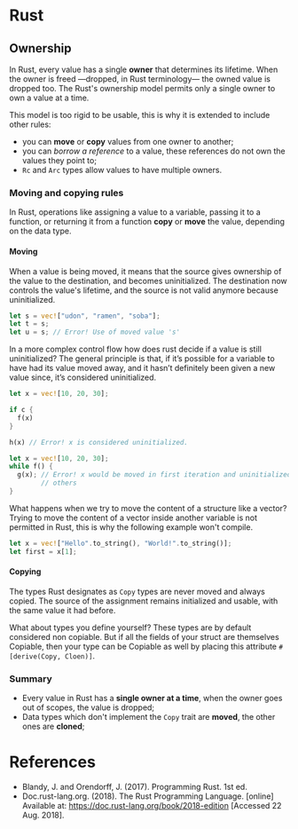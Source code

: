 # Rust

## Ownership

In Rust, every value has a single **owner** that determines its lifetime. When
the owner is freed —dropped, in Rust terminology— the owned value is dropped
too. The Rust's ownership model permits only a single owner to own a value at a
time.

This model is too rigid to be usable, this is why it is extended to include
other rules:

- you can **move** or **copy** values from one owner to another;
- you can *borrow a reference* to a value, these references do not own the
  values they point to;
- `Rc` and `Arc` types allow values to have multiple owners.

### Moving and copying rules

In Rust, operations like assigning a value to a variable, passing it to a
function, or returning it from a function **copy** or **move** the value,
depending on the data type. 

#### Moving

When a value is being moved, it means that the source gives  ownership of the
value to the destination, and becomes uninitialized. The destination now
controls the value's lifetime, and the source is not valid anymore because
uninitialized.

```rust
let s = vec!["udon", "ramen", "soba"];
let t = s;
let u = s; // Error! Use of moved value 's'
```

In a more complex control flow how does rust decide if a value is still
uninitialized? The general principle is that, if it’s possible for a variable
to have had its value moved away, and it hasn’t definitely been given a new
value since, it’s considered uninitialized.

```rust
let x = vec![10, 20, 30];

if c {
  f(x)
}

h(x) // Error! x is considered uninitialized.
``` 

```rust
let x = vec![10, 20, 30];
while f() {
  g(x); // Error! x would be moved in first iteration and uninitialized in the
        // others
}
```

What happens when we try to move the content of a structure like a vector? Trying to move the content of a vector inside another variable is not permitted in Rust, this is why the following example won't compile.

```rust
let x = vec!["Hello".to_string(), "World!".to_string()];
let first = x[1];
```

#### Copying

The types Rust designates as `Copy` types are never moved and always copied.
The source of the assignment remains initialized and usable, with the same
value it had before.

What about types you define yourself? These types are by default considered non
copiable. But if all the fields of your struct are themselves Copiable, then
your type can be Copiable as well by placing this attribute `#[derive(Copy,
Cloen)]`.

### Summary

- Every value in Rust has a **single owner at a time**, when the owner goes out
  of scopes, the value is dropped;
- Data types which don't implement the `Copy` trait are **moved**, the other
  ones are **cloned**;

# References

- Blandy, J. and Orendorff, J. (2017). Programming Rust. 1st ed.
- Doc.rust-lang.org. (2018). The Rust Programming Language. [online] Available at: https://doc.rust-lang.org/book/2018-edition [Accessed 22 Aug. 2018].
